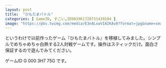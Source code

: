 ```yaml
---
layout: post
title:  "ひもたまバトル"
categories: [ GameID, すごい,ID903961728731439104 ]
image: "https://pbs.twimg.com/media/E3nALswVIAIKAv0?format=jpg&name=small"
---
```


というわけで以前作ったゲーム『ひもたまバトル』を移植してみました。シンプルでめちゃめちゃ白熱する2人対戦ゲームです。操作はスティックだけ。面白さ保証するので遊んでみてください。

ゲームID G 000 3H7 75G です。
